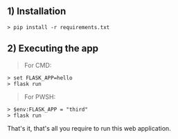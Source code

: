 ## 1) Installation
```console
> pip install -r requirements.txt
```

## 2) Executing the app
> For CMD:
```console
> set FLASK_APP=hello
> flask run
```

> For PWSH:
```console
> $env:FLASK_APP = "third"
> flask run
```

That's it, that's all you require to run this web application.
